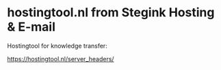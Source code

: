 # hostingtool.nl from Stegink Hosting & E-mail

Hostingtool for knowledge transfer:

https://hostingtool.nl/server_headers/
